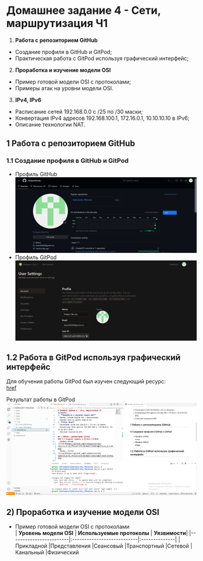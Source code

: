 # Домашнее задание 4 - Сети, маршрутизация Ч1

1)  **Работа с репозиторием GitHub** 
- Создание профиля в GitHub и GitPod;
- Практическая работа с GitPod используя графический интерфейс;
2) **Проработка и изучение модели OSI**  
- Пример готовой модели OSI c протоколами;
- Примеры атак на уровни модели OSI.
3) **IPv4, IPv6**
- Расписание сетей 192.168.0.0 с /25 по /30 маски;
- Конвертация IPv4 адресов 192.168.100.1, 172.16.0.1, 10.10.10.10 в IPv6;
- Описание технологии NAT.

## 1 Работа с репозиторием GitHub
### 1.1 Создание профиля в GitHub и GitPod  
- Профиль GitHub  
![image](https://github.com/StsiapanSikorsky/Cybersecurity_TMScourse/blob/main/Task4/img/Create_GitHub.png)  
- Профиль GitPod  
![image](https://github.com/StsiapanSikorsky/Cybersecurity_TMScourse/blob/main/Task4/img/Create_GitPod.png)  

## 1.2 Работа в GitPod используя графический интерфейс
Для обучения работы GitPod был изучен следующий ресурс:  
[href](https://github-com.translate.goog/adam-p/markdown-here/wiki/Markdown-Cheatsheet?_x_tr_sl=en&_x_tr_tl=ru&_x_tr_hl=ru)

Результат работы в GitPod  
![Статья в GitHub по основным командам](https://github.com/StsiapanSikorsky/Cybersecurity_TMScourse/blob/main/Task4/img/GitPod_Work.png)


## 2) Проработка и изучение модели OSI
- Пример готовой модели OSI с протоколами  
| **Уровень модели OSI** | **Используемые протоколы** | **Уязвимости**|
|------------------------|:---------------------------|:--------------|
|Прикладной
|Представления
|Сеансовый
|Транспортный
|Сетевой
|Канальный
|Физический
